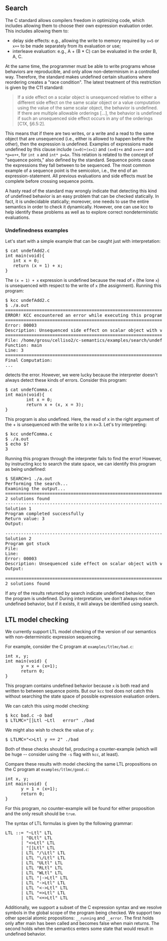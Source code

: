 ## Search

The C standard allows compilers freedom in optimizing code, which includes
allowing them to choose their own expression evaluation order. This includes
allowing them to:

- delay side effects: e.g., allowing the write to memory required by `x=5` or
  `x++` to be made separately from its evaluation or use;
- interleave evaluation: e.g., A + (B * C) can be evaluated in the order B, A,
  C.

At the same time, the programmer must be able to write programs whose behaviors
are reproducible, and only allow non-determinism in a controlled way.
Therefore, the standard makes undefined certain situations where reordering
creates a "race condition". The latest treatment of this restriction is given
by the C11 standard:

> If a side effect on a scalar object is unsequenced relative to either a
> different side effect on the same scalar object or a value computation using
> the value of the same scalar object, the behavior is undefined. If there are
> multiple allowable orderings [...], the behavior is undefined if such an
> unsequenced side effect occurs in any of the orderings [C1X, §6.5:2].

This means that if there are two writes, or a write and a read to the same
object that are unsequenced (i.e., either is allowed to happen before the
other), then the expression is undefined. Examples of expressions made
undefined by this clause include `(x=0)+(x=1)` and `(x=0)+x` and `x=x++` and
`*p=x++`, for `int x` and `int* p=&x`. This relation is related to the concept
of "sequence points," also defined by the standard. Sequence points cause the
expressions they fall between to be sequenced. The most common example of a
sequence point is the semicolon, i.e., the end of an expression-statement. All
previous evaluations and side effects must be complete before crossing sequence
points.

A hasty read of the standard may wrongly indicate that detecting this kind of
undefined behavior is an easy problem that can be checked statically. In fact,
it is undecidable statically; moreover, one needs to use the entire semantics
in order to check it dynamically. However, one can use kcc to help identify
these problems as well as to explore correct nondeterministic evaluations.

### Undefinedness examples

Let's start with a simple example that can be caught just with interpretation:

<pre>
$ cat undefAdd2.c
int main(void){
   int x = 0;
   return (x = 1) + x;
}
</pre>
The `(x = 1) + x` expression is undefined because the read of `x` (the lone
`x`) is unsequenced with respect to the write of `x` (the assignment). Running
this program:
<pre>
$ kcc undefAdd2.c
$ ./a.out
=============================================================
ERROR! KCC encountered an error while executing this program.
=============================================================
Error: 00003
Description: Unsequenced side effect on scalar object with value computation of same object.
=============================================================
File: /home/grosu/celliso2/c-semantics/examples/search/undefAdd2.c
Function: main
Line: 3
=============================================================
Final Computation:
...
</pre>
detects the error. However, we were lucky because the interpreter doesn't
always detect these kinds of errors. Consider this program:

<pre>
$ cat undefComma.c
int main(void){
        int x = 0;
        return x + (x, x = 3);
}
</pre>
This program is also undefined. Here, the read of x in the right argument of
the + is unsequenced with the write to x in x=3. Let's try interpreting:

<pre>
$ kcc undefComma.c
$ ./a.out
$ echo $?
3
</pre>

Running this program through the interpreter fails to find the error! However,
by instructing kcc to search the state space, we can identify this program as
being undefined:

<pre>
$ SEARCH=1 ./a.out 
Performing the search...
Examining the output...
========================================================================
2 solutions found
------------------------------------------------------------------------
Solution 1
Program completed successfully
Return value: 3
Output:

------------------------------------------------------------------------
Solution 2
Program got stuck
File: 
Line: 
Error: 00003
Description: Unsequenced side effect on scalar object with value computation of same object.
Output:

========================================================================
2 solutions found
</pre>

If any of the results returned by search indicate undefined behavior, then the
program is undefined. During interpretation, we don't always notice undefined
behavior, but if it exists, it will always be identified using search.

## LTL model checking

We currently support LTL model checking of the version of our semantics
with non-deterministic expression sequencing.

For example, consider the C program at `examples/ltlmc/bad.c`:
<pre>
int x, y;
int main(void) {
      y = x + (x=1);
      return 0;
}
</pre>

This program contains undefined behavior because `x` is both read and written
to between sequence points. But our `kcc` tool does not catch this without
searching the state space of possible expression evaluation orders. 

We can catch this using model checking:
<pre>
$ kcc bad.c -o bad
$ LTLMC="[]Ltl ~Ltl __error" ./bad
</pre>

We might also wish to check the value of `y`:
<pre>
$ LTLMC="<>Ltl y == 2" ./bad
</pre>
Both of these checks should fail, producing a counter-example (which will be
huge -- consider using the `-s` flag with `kcc`, at least).

Compare these results with model checking the same LTL propositions on the C
program at `examples/ltlmc/good.c`:
<pre>
int x, y;
int main(void) {
      y = 1 + (x=1);
      return 0;
}
</pre>
For this program, no counter-example will be found for either proposition and
the only result should be `true`.

The syntax of LTL formulas is given by the following grammar:
<pre>
LTL ::= "~Ltl" LTL
      | "OLtl" LTL
      | "<>Ltl" LTL
      | "[]Ltl" LTL
      | LTL "/\Ltl" LTL
      | LTL "\/Ltl" LTL
      | LTL "ULtl" LTL
      | LTL "RLtl" LTL
      | LTL "WLtl" LTL
      | LTL "|->Ltl" LTL
      | LTL "->Ltl" LTL 
      | LTL "<->Ltl" LTL
      | LTL "=>Ltl" LTL 
      | LTL "<=>Ltl" LTL
</pre>

Additionally, we support a subset of the C expression syntax and we resolve
symbols in the global scope of the program being checked. We support two other
special atomic propositions: `__running` and `__error`. The first holds only
after main has been called and becomes false when main returns. The second
holds when the semantics enters some state that would result in undefined
behavior.
